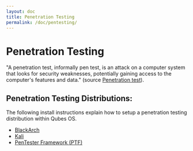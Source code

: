 ```yaml
---
layout: doc
title: Penetration Testing
permalink: /doc/pentesting/
---
```


Penetration Testing
===================

"A penetration test, informally pen test, is an attack on a computer system that looks for security weaknesses, potentially gaining access to the computer's features and data." (source [Penetration test](https://en.wikipedia.org/wiki/Penetration_test)).

Penetration Testing Distributions:
----------------------------------

The following install instructions explain how to setup a penetration testing distribution within Qubes OS.  

- [BlackArch](/doc/blackarch/)
- [Kali](/doc/kali/)
- [PenTester Framework (PTF)](/doc/ptf/)
